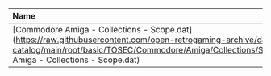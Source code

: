 |Name|Size|
|:---|---:|
|[Commodore Amiga - Collections - Scope.dat](https://raw.githubusercontent.com/open-retrogaming-archive/dat-catalog/main/root/basic/TOSEC/Commodore/Amiga/Collections/Scope/Commodore Amiga - Collections - Scope.dat)|71431|
